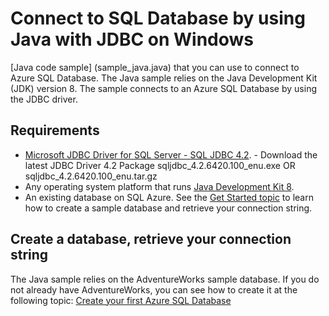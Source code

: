# Connect to SQL Database by using Java with JDBC on Windows

[Java code sample] (sample_java.java) that you can use to connect to Azure SQL Database. The Java sample relies on the Java Development Kit (JDK) version 8. The sample connects to an Azure SQL Database by using the JDBC driver.


## Requirements


- [Microsoft JDBC Driver for SQL Server - SQL JDBC 4.2](http://www.microsoft.com/download/details.aspx?displaylang=en&id=11774).
      - Download the latest JDBC Driver 4.2 Package sqljdbc_4.2.6420.100_enu.exe OR sqljdbc_4.2.6420.100_enu.tar.gz
- Any operating system platform that runs [Java Development Kit 8](http://www.oracle.com/technetwork/java/javase/downloads/jdk8-downloads-2133151.html).
- An existing database on SQL Azure. See the [Get Started topic](http://azure.microsoft.com/documentation/articles/sql-database-get-started/) to learn how to create a sample database and retrieve your connection string.


## Create a database, retrieve your connection string

The Java sample relies on the AdventureWorks sample database. If you do not already have AdventureWorks, you can see how to create it at the following topic: [Create your first Azure SQL Database](http://azure.microsoft.com/documentation/articles/sql-database-get-started/)
